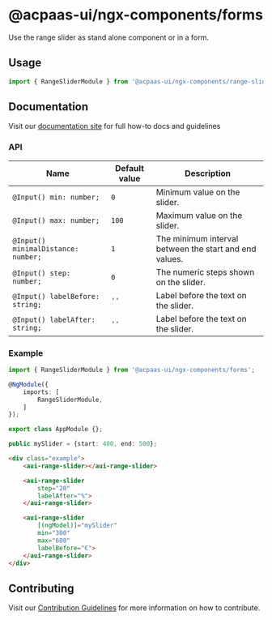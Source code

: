 # @acpaas-ui/ngx-components/forms

Use the range slider as stand alone component or in a form.

## Usage

```typescript
import { RangeSliderModule } from '@acpaas-ui/ngx-components/range-slider';
```

## Documentation

Visit our [documentation site](https://acpaas-ui.digipolis.be/) for full how-to docs and guidelines

### API

| Name         | Default value | Description |
| -----------  | ------ | -------------------------- |
| `@Input() min: number;` | `0` | Minimum value on the slider. |
| `@Input() max: number;` | `100` | Maximum value on the slider. |
| `@Input() minimalDistance: number;` | `1` | The minimum interval between the start and end values. |
| `@Input() step: number;` | `0` | The numeric steps shown on the slider. |
| `@Input() labelBefore: string;` | `''` | Label before the text on the slider. |
| `@Input() labelAfter: string;` | `''` | Label before the text on the slider. |

### Example

```typescript
import { RangeSliderModule } from '@acpaas-ui/ngx-components/forms';

@NgModule({
    imports: [
        RangeSliderModule,
    ]
});

export class AppModule {};
```

```typescript
public mySlider = {start: 400, end: 500};
```

```html
<div class="example">
    <aui-range-slider></aui-range-slider>

    <aui-range-slider
        step="20"
        labelAfter="%">
    </aui-range-slider>

    <aui-range-slider
        [(ngModel)]="mySlider"
        min="300"
        max="600"
        labelBefore="€">
    </aui-range-slider>
</div>
```

## Contributing

Visit our [Contribution Guidelines](../../../../../CONTRIBUTING.md) for more information on how to contribute.
